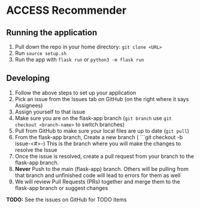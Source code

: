 # ACCESS Recommender
## Running the application
1. Pull down the repo in your home directory: ```git clone <URL>```
2. Run ```source setup.sh```
3. Run the app with  ```flask run``` or ```python3 -m flask run```

## Developing
1. Follow the above steps to set up your application
2. Pick an issue from the Issues tab on GitHub (on the right where it says Assignees)
3. Assign yourself to that issue
4. Make sure you are on the flask-app branch (```git branch``` use ```git checkout <branch-name>``` to switch branches)
5. Pull from GitHub to make sure your local files are up to date (```git pull```)
6. From the flask-app branch, Create a new branch ( ```git checkout -b issue-<#>-<descriptor>)
    This is the branch where you will make the changes to resolve the Issue
4. Once the issue is resolved, create a pull request from your branch to the flask-app branch.
8. **Never** Push to the main (flask-app) branch. Others will be pulling from that branch and unfinished
    code will lead to errors for them as well
9. We will review Pull Requests (PRs) together and merge them to the flask-app branch or suggest changes

**TODO:**
See the issues on GitHub for TODO items
